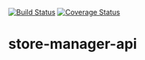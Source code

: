 [![Build Status](https://travis-ci.com/OlalKeith/store-manager-api.svg?branch=ch-api-161204773)](https://travis-ci.com/OlalKeith/store-manager-api)
[![Coverage Status](https://coveralls.io/repos/github/OlalKeith/store-manager-api/badge.svg?branch=ch-api-161204773)](https://coveralls.io/github/OlalKeith/store-manager-api?branch=ch-api-161204773)

# store-manager-api


